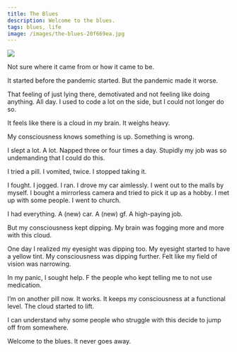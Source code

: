 ```yaml
---
title: The Blues
description: Welcome to the blues.
tags: blues, life
image: /images/the-blues-20f669ea.jpg
---
```


<a href="/blog/the-blues">
  <img src="/images/the-blues.jpg"/>
</a>

Not sure where it came from or how it came to be.

It started before the pandemic started. But the pandemic made it worse.

That feeling of just lying there, demotivated and not feeling like doing anything. All day. I used to code a lot on the side, but I could not longer do so.

It feels like there is a cloud in my brain. It weighs heavy.

My consciousness knows something is up. Something is wrong.

I slept a lot. A lot. Napped three or four times a day. Stupidly my job was so undemanding that I could do this.

I tried a pill. I vomited, twice. I stopped taking it.

I fought. I jogged. I ran. I drove my car aimlessly. I went out to the malls by myself. I bought a mirrorless camera and tried to pick it up as a hobby. I met up with some people. I went to church.

I had everything. A (new) car. A (new) gf. A high-paying job.

But my consciousness kept dipping. My brain was fogging more and more with this cloud.

One day I realized my eyesight was dipping too. My eyesight started to have a yellow tint. My consciousness was dipping further. Felt like my field of vision was narrowing.

In my panic, I sought help. F the people who kept telling me to not use medication.

I’m on another pill now. It works. It keeps my consciousness at a functional level. The cloud started to lift.

I can understand why some people who struggle with this decide to jump off from somewhere.

Welcome to the blues. It never goes away.